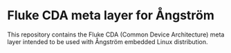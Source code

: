 # Fluke CDA meta layer for Ångström
This repository contains the Fluke CDA (Common Device Architecture) meta layer intended to be used with Ångström embedded Linux distribution.
